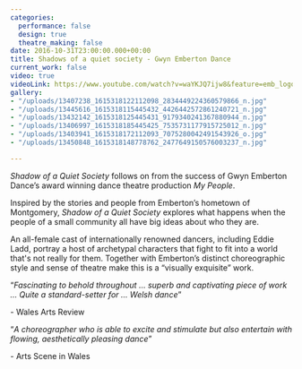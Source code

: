 ```yaml
---
categories:
  performance: false
  design: true
  theatre_making: false
date: 2016-10-31T23:00:00.000+00:00
title: Shadows of a quiet society - Gwyn Emberton Dance
current_work: false
video: true
videoLink: https://www.youtube.com/watch?v=waYKJQ7ijw8&feature=emb_logo
gallery:
- "/uploads/13407238_1615318122112098_2834449224360579866_n.jpg"
- "/uploads/13445616_1615318115445432_4426442572861240721_n.jpg"
- "/uploads/13432142_1615318125445431_9179340241367880944_n.jpg"
- "/uploads/13406997_1615318185445425_7535731177915725012_n.jpg"
- "/uploads/13403941_1615318172112093_7075280042491543926_o.jpg"
- "/uploads/13450848_1615318148778762_2477649150576003237_n.jpg"

---
```

_Shadow of a Quiet Society_ follows on from the success of Gwyn Emberton Dance’s award winning dance theatre production _My People_.

Inspired by the stories and people from Emberton’s hometown of Montgomery, _Shadow of a Quiet Society_ explores what happens when the people of a small community all have big ideas about who they are.

An all-female cast of internationally renowned dancers, including Eddie Ladd, portray a host of archetypal characters that fight to fit into a world that's not really for them. Together with Emberton’s distinct choreographic style and sense of theatre make this is a “visually exquisite” work.

“_Fascinating to behold throughout … superb and captivating piece of work … Quite a standard-setter for … Welsh dance_”

\- Wales Arts Review

“_A choreographer who is able to excite and stimulate but also entertain with flowing, aesthetically pleasing dance_”

\- Arts Scene in Wales